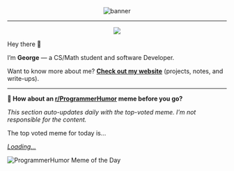 <div align="center">
  <img src="./img/gh-banner.gif" alt="banner" />
</div>

<hr/>

<div align="center">
  <!-- TODO: replace with your actual links/handles -->
  <a href="[https://www.linkedin.com/in/your-linkedin/](https://www.linkedin.com/in/gka11-c137/)">
    <img src="https://img.shields.io/badge/LinkedIn-Profile-informational?style=flat&logo=linkedin&logoColor=white&color=0D76A8" />
  </a>
</div>

Hey there 👋

I’m **George** — a CS/Math student and software Developer.

Want to know more about me? **[Check out my website](https://clouds.lawrence.dev)** (projects, notes, and write-ups).

<hr/>

**👥︎ How about an [r/ProgrammerHumor](https://www.reddit.com/r/ProgrammerHumor) meme before you go?**

*This section auto-updates daily with the top-voted meme. I’m not responsible for the content.*

<!-- START_MEME -->
The top voted meme for today is...

[*Loading…*](#)

![ProgrammerHumor Meme of the Day](https://http.cat/102)
<!-- END_MEME -->
